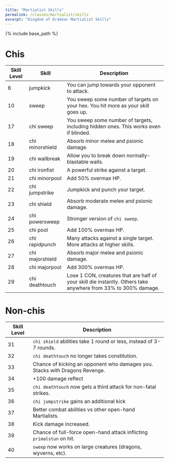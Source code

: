 ```yaml
---
title: "Martialist Skills"
permalink: /classes/martialist/skills
excerpt: "Kingdom of Drakkar Martialist Skills"
---
```


{% include base_path %}

# Chis

Skill Level | Skill | Description
----------- | ----- | -----------
6           | jumpkick          | You can jump towards your opponent to attack.
10          | sweep             | You sweep some number of targets on your hex. You hit more as your skill goes up.
17          | chi sweep         | You sweep some number of targets, including hidden ones. This works even if blinded.
18          | chi minorshield   | Absorb minor melee and psionic damage.
19          | chi wallbreak     | Allow you to break down normally-blastable walls.
20          | chi ironfist      | A powerful strike against a target.
21          | chi minorpool     | Add 50% overmax HP.
22          | chi jumpstrike    | Jumpkick and punch your target.
23          | chi shield        | Absorb moderate melee and psionic damage.
24          | chi powersweep    | Stronger version of `chi sweep`.
25          | chi pool          | Add 100% overmax HP.
26          | chi rapidpunch    | Many attacks against a single target. More attacks at higher skills.
27          | chi majorshield   | Absorb major melee and psionic damage.
28          | chi majorpool     | Add 300% overmax HP.
29          | chi deathtouch    | Lose 1 CON, creatures that are half of your skill die instantly. Others take anywhere from 33% to 300% damage.

# Non-chis

Skill Level | Description
----------- | -----------
31          | `chi shield` abilities take 1 round or less, instead of 3-7 rounds.
32          | `chi deathtouch` no longer takes constitution.
33          | Chance of kicking an opponent who damages you. Stacks with Dragons Revenge.
34          | +100 damage reflect
35          | `chi deathtouch` now gets a third attack for non-fatal strikes.
36          | `chi jumpstrike` gains an additional kick
37          | Better combat abilities vs other open-hand Martialists.
38          | Kick damage increased.
39          | Chance of full-force open-hand attack inflicting `primalstun` on hit.
40          | `sweep` now works on large creatures (dragons, wyverns, etc).
